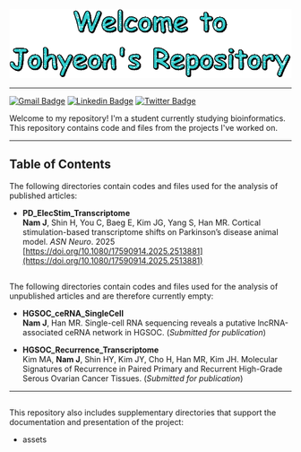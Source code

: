<div align="center">
  <img src="./assets/images/text.gif" width="600"/>
</div>

***
[![Gmail Badge](https://img.shields.io/badge/Gmail-D14836?style=for-the-badge&logo=gmail&logoColor=white)](mailto:j.nam.981214@gmail.com) [![Linkedin Badge](https://img.shields.io/badge/LinkedIn-0077B5?style=for-the-badge&logo=linkedin&logoColor=white)](https://www.linkedin.com/in/johyeon-nam-225791295) [![Twitter Badge](https://img.shields.io/badge/X-000?style=for-the-badge&logo=x)](https://x.com/JN8076)

Welcome to my repository! I'm a student currently studying bioinformatics.
This repository contains code and files from the projects I've worked on.
***
## Table of Contents  
The following directories contain codes and files used for the analysis of published articles:   
- **PD_ElecStim_Transcriptome**  
  **Nam J**, Shin H, You C, Baeg E, Kim JG, Yang S, Han MR. Cortical stimulation-based transcriptome shifts on Parkinson’s disease animal model. *ASN Neuro*. 2025  
  [https://doi.org/10.1080/17590914.2025.2513881](https://doi.org/10.1080/17590914.2025.2513881)
##
The following directories contain codes and files used for the analysis of unpublished articles and are therefore currently empty:  
- **HGSOC_ceRNA_SingleCell**  
  **Nam J**, Han MR. Single-cell RNA sequencing reveals a putative lncRNA-associated ceRNA network in HGSOC. (*Submitted for publication*)
    
- **HGSOC_Recurrence_Transcriptome**  
  Kim MA, **Nam J**, Shin HY, Kim JY, Cho H, Han MR, Kim JH. Molecular Signatures of Recurrence in Paired Primary and Recurrent High-Grade Serous Ovarian Cancer Tissues. (*Submitted for publication*)
***  
##
This repository also includes supplementary directories that support the documentation and presentation of the project:  
- assets
<!--
**JohyeonNam/JohyeonNam** is a ✨ _special_ ✨ repository because its `README.md` (this file) appears on your GitHub profile.

Here are some ideas to get you started:

- 🔭 I’m currently working on ...
- 🌱 I’m currently learning ...
- 👯 I’m looking to collaborate on ...
- 🤔 I’m looking for help with ...
- 💬 Ask me about ...
- 📫 How to reach me: ...
- 😄 Pronouns: ...
- ⚡ Fun fact: ...
-->
